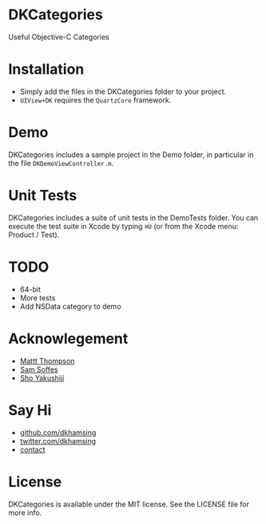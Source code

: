DKCategories
============

Useful Objective-C Categories

# Installation
- Simply add the files in the DKCategories folder to your project.
- `UIView+DK` requires the `QuartzCore` framework.

# Demo
DKCategories includes a sample project in the Demo folder, in particular in the file `DKDemoViewController.m`.

# Unit Tests

DKCategories includes a suite of unit tests in the DemoTests folder. You can execute the test suite in Xcode by typing `⌘U` (or from the Xcode menu: Product / Test).

# TODO
- 64-bit
- More tests
- Add NSData category to demo

# Acknowlegement
- [Mattt Thompson](https://twitter.com/mattt)
- [Sam Soffes](https://github.com/soffes)
- [Sho Yakushiji](https://github.com/yackle)

# Say Hi
- [github.com/dkhamsing](https://github.com/dkhamsing)
- [twitter.com/dkhamsing](https://twitter.com/dkhamsing)
- [contact](http://dkhamsing.tumblr.com/ask)

# License
DKCategories is available under the MIT license. See the LICENSE file for more info.
